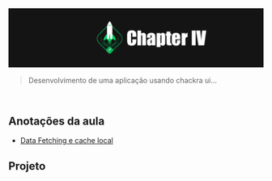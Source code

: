 
<img alt="ignite" src="../../../images/chapter-IV.jpg"/>



> Desenvolvimento de uma aplicação usando chackra ui...

<br>

## Anotações da aula 

* [Data Fetching e cache local](https://chlorinated-porkpie-e65.notion.site/Data-Fetching-e-cache-local-5207538489bc4de3b28db59bba481bd3)

## Projeto


